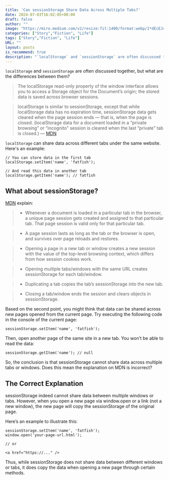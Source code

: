 ```yaml
---
title: 'Can sessionStorage Share Data Across Multiple Tabs?'
date: 2024-07-03T16:02:05+08:00
draft: false
author: ""
image: "https://miro.medium.com/v2/resize:fit:1400/format:webp/1*dEcEJcGtium2C7FJaWrSuA.png"
categories: ["Story","Fiction", "Life"]
tags: ["Story","Fiction", "Life"]
URL: ""
layout: posts
is_recommend: true
description: "`localStorage` and `sessionStorage` are often discussed together, but what are the differences between them?..."
---
```


`localStorage` and `sessionStorage` are often discussed together, but what are the differences between them?

> The localStorage read-only property of the window interface allows you to access a Storage object for the Document’s origin; the stored data is saved across browser sessions.

> localStorage is similar to sessionStorage, except that while localStorage data has no expiration time, sessionStorage data gets cleared when the page session ends — that is, when the page is closed. (localStorage data for a document loaded in a “private browsing” or “incognito” session is cleared when the last “private” tab is closed.) — [MDN](https://developer.mozilla.org/en-US/docs/Web/API/Window/localStorage)

`localStorage` can share data across different tabs under the same website. Here's an example:

```
// You can store data in the first tab
localStorage.setItem('name', 'fatfish');

// And read this data in another tab
localStorage.getItem('name'); // fatfish
```

## What about sessionStorage?

[MDN](https://developer.mozilla.org/en-US/docs/Web/API/Window/sessionStorage) explain:

> - Whenever a document is loaded in a particular tab in the browser, a unique page session gets created and assigned to that particular tab. That page session is valid only for that particular tab.

> - A page session lasts as long as the tab or the browser is open, and survives over page reloads and restores.

> - Opening a page in a new tab or window creates a new session with the value of the top-level browsing context, which differs from how session cookies work.

> - Opening multiple tabs/windows with the same URL creates sessionStorage for each tab/window.

> - Duplicating a tab copies the tab’s sessionStorage into the new tab.

> - Closing a tab/window ends the session and clears objects in sessionStorage.

Based on the second point, you might think that data can be shared across new pages opened from the current page. Try executing the following code in the console of the current page:

```
sessionStorage.setItem('name', 'fatfish');
```

Then, open another page of the same site in a new tab. You won’t be able to read the data:

```
sessionStorage.getItem('name'); // null
```

So, the conclusion is that sessionStorage cannot share data across multiple tabs or windows. Does this mean the explanation on MDN is incorrect?

## The Correct Explanation

sessionStorage indeed cannot share data between multiple windows or tabs. However, when you open a new page via window.open or a link (not a new window), the new page will copy the sessionStorage of the original page.

Here’s an example to illustrate this:

```
sessionStorage.setItem('name', 'fatfish');
window.open('your-page-url.html');

// or

<a href="https://..." />
```

Thus, while sessionStorage does not share data between different windows or tabs, it does copy the data when opening a new page through certain methods.
